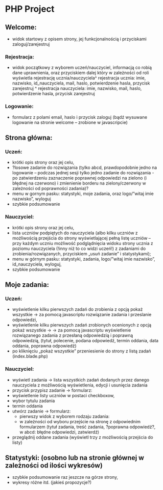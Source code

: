 # PHP Project
## Welcome:
- widok startowy z opisem strony, jej funkcjonalnością i przyciskami zaloguj/zarejestruj

### Rejestracja:
- widok początkowy z wyborem uczeń/nauczyciel, informacją co robią dane uprawnienia, oraz przyciskiem dalej który w zależności od roli wyświetla rejestrację ucznia/nauczyciela^ rejestracja ucznia: imie, nazwisko, id_nauczyciela, mail, haslo, potwierdzenie hasla, przycisk zarejestruj
	^ rejestracja nauczyciela: imie, nazwisko, mail, haslo, potwierdzenie hasla, przycisk zarejestruj

### Logowanie:
 - formularz z polami email, haslo i przycisk zaloguj (bądź wysuwane logowanie na stronie welcome – zrobione w javascripcie)

## Strona główna:
### Uczeń:
- krótki opis strony oraz jej celu, 
- ?losowe zadanie do rozwiązania (tylko abcd, prawdopodobnie jedno na logowanie – podczas jednej sesji tylko jedno zadanie do rozwiązania - po zatwierdzeniu zaznaczenie poprawnej odpowiedzi na zielono (i błędnej na czerwono) i zmienienie borderu na zielony/czerwony w zależności od poprawności zadania)? 
- menu w gornym pasku: statystyki, moje zadania, oraz logo/”witaj imie nazwisko”, wyloguj
- szybkie podsumowanie
### Nauczyciel:
- krótki opis strony oraz jej celu,
- lista uczniów podpiętych do nauczyciela (albo kilku uczniów z możliwością przejścia do strony wyświetlającej pełną listę uczniów – przy każdym uczniu możliwość podglądnięcia widoku strony ucznia z poziomu nauczyciela (!inny niż to co widzi uczeń!) z zadaniami do zrobienia/rozwiązanych, przyciskiem „usuń zadanie” i statystykami);
- menu w górnym pasku: statystyki, zadania, logo/”witaj imie nazwisko”, id_nauczyciela, wyloguj,
- szybkie podsumowanie 

## Moje zadania:
### Uczeń:
- wyświetlenie kilku pierwszych zadań do zrobienia z opcją pokaż wszystkie -> za pomocą javascriptu rozwiązanie zadania i przeslanie odpowiedzi,
- wyświetlenie kilku pierwszych zadań zrobionych ocenionych z opcją pokaż wszystkie -> -> za pomocą javascriptu wyświetlenie rozwiązanego zadania z przesłaną odpowiedzią i poprawną odpowiedzią, (tytuł, polecenie, podana odpowiedź, termin oddania, data oddania, poprawna odpowiedź)
- po kliknięciu „pokaż wszystkie” przeniesienie do strony z listą zadań (index.blade.php) 
### Nauczyciel:
- wyświetl zadania -> lista wszystkich zadań dodanych przez danego nauczyciela z możliwością wyświetlenia, edycji i usunięcia zadania
- przycisk przypisz zadanie -> formularz:
- wyświetlenie listy uczniów w postaci checkboxow, 
- wybor tytulu zadania 
- termin oddania 
- utwórz zadanie  -> formularz:
	- pierwszy widok z wyborem rodzaju zadania:
	- w zależności od wyboru przejście na stronę z odpowiednim formularzem (tytuł zadania, treść zadania, ?poprawna odpowiedź?, w abcd: błędne odpowiedzi, zatwierdź)
- przeglądnij oddane zadania  (wyświetl trzy z możliwością przejścia do listy)

## Statystyki: (osobno lub na stronie głównej w zależności od ilości wykresów)
- szybkie podsumowanie raz jeszcze na górze strony, 
- wykresy różne itd. (jakieś propozycje?) 

